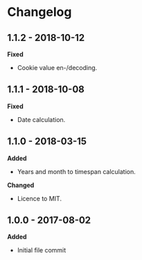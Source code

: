 # Changelog

## 1.1.2 - 2018-10-12
**Fixed**

* Cookie value en-/decoding.

## 1.1.1 - 2018-10-08
**Fixed**

* Date calculation.

## 1.1.0 - 2018-03-15
**Added**

* Years and month to timespan calculation.

**Changed**

* Licence to MIT.

## 1.0.0 - 2017-08-02
**Added**

* Initial file commit
